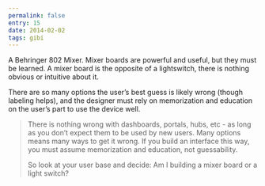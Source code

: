 ```yaml
---
permalink: false
entry: 15
date: 2014-02-02
tags: gibi
---
```


A Behringer 802 Mixer. Mixer boards are powerful and useful, but they must be learned. A mixer board is the opposite of a lightswitch, there is nothing obvious or intuitive about it.

There are so many options the user’s best guess is likely wrong (though labeling helps), and the designer must rely on memorization and education on the user’s part to use the device well.

>There is nothing wrong with dashboards, portals, hubs, etc - as long as you don’t expect them to be used by new users. Many options means many ways to get it wrong. If you build an interface this way, you must assume memorization and education, not guessability.
>
>So look at your user base and decide: Am I building a mixer board or a light switch?